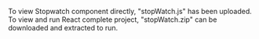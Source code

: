 To view Stopwatch component directly, "stopWatch.js" has been uploaded.
To view and run React complete project, "stopWatch.zip" can be downloaded and extracted to run.
